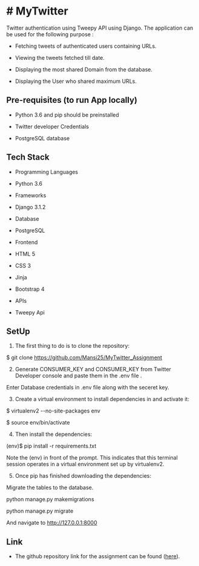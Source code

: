 #  # MyTwitter
Twitter authentication using Tweepy API using Django. The application can be used for the following purpose :

-   Fetching tweets of authenticated users containing URLs.
    
-   Viewing the tweets fetched till date.
    
-   Displaying the most shared Domain from the database.
    
-   Displaying the User who shared maximum URLs.


  ## Pre-requisites (to run App locally)
  -   Python 3.6 and pip should be preinstalled
    
-   Twitter developer Credentials
    
-   PostgreSQL database
    


## Tech Stack

-   Programming Languages
    

-   Python 3.6
    

-   Frameworks
    

-   Django 3.1.2
    

-   Database
    

-   PostgreSQL
    

-   Frontend
    

-   HTML 5
    
-   CSS 3
    
-   Jinja
    
-   Bootstrap 4
    

-   APIs
    

-   Tweepy Api



## SetUp
1.  The first thing to do is to clone the repository:
    

$ git clone https://github.com/Mansi25/MyTwitter_Assignment

2.  Generate CONSUMER_KEY and CONSUMER_KEY from Twitter Developer console and paste them in the .env file .
    

Enter Database credentials in .env file along with the seceret key.

3.  Create a virtual environment to install dependencies in and activate it:
    

$ virtualenv2 --no-site-packages env

$ source env/bin/activate

4.  Then install the dependencies:
    

(env)$ pip install -r requirements.txt

Note the (env) in front of the prompt. This indicates that this terminal session operates in a virtual environment set up by virtualenv2.

5.  Once pip has finished downloading the dependencies:
    

Migrate the tables to the database.

python manage.py makemigrations

python manage.py migrate

And navigate to http://127.0.0.1:8000

## Link 
- The github repository link for the assignment can be found ([here](https://github.com/Mansi25/Cloudflare-summer-intern)).
      
   
    
